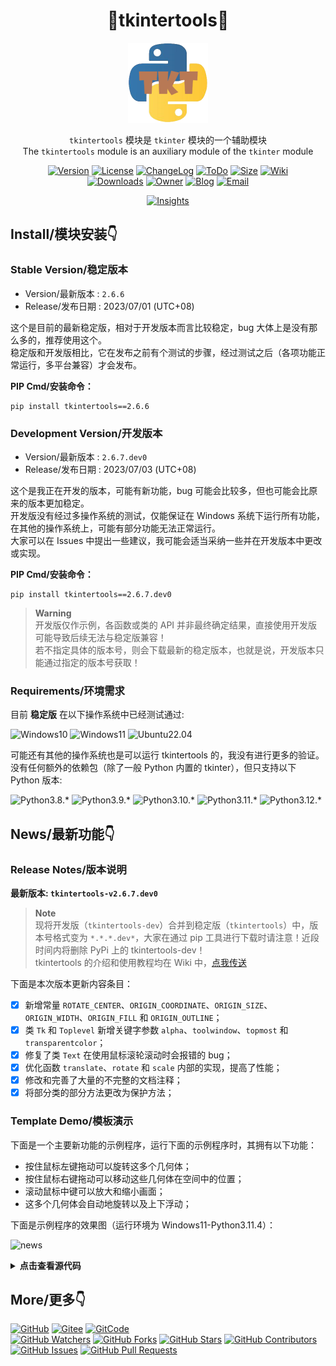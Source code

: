 <div align="center">

# 🚀tkintertools🚀

<img src="tkt.png" style="height: 128px" alt="Logo" />

`tkintertools` 模块是 `tkinter` 模块的一个辅助模块\
The `tkintertools` module is an auxiliary module of the `tkinter` module

[![Version](https://img.shields.io/pypi/v/tkintertools?label=Version)](.)
[![License](https://img.shields.io/pypi/l/tkintertools?label=License)](LICENSE.txt)
[![ChangeLog](https://img.shields.io/badge/ChangeLog-2023/07/03-orange)](CHANGELOG.md)
[![ToDo](https://img.shields.io/badge/ToDo-16-yellow)](TODO.md)
[![Size](https://img.shields.io/github/languages/code-size/Xiaokang2022/tkintertools?label=Size)](tkintertools)
[![Wiki](https://img.shields.io/badge/Wiki-14-purple)](https://github.com/Xiaokang2022/tkintertools/wiki)\
[![Downloads](https://img.shields.io/pypi/dm/tkintertools?label=Downloads&logo=pypi)](https://pypistats.org/packages/tkintertools)
[![Owner](https://img.shields.io/badge/Owner-Xiaokang2022-white?logo=about.me)](https://github.com/Xiaokang2022)
[![Blog](https://img.shields.io/badge/Blog-小康2022@CSDN-red)](https://xiaokang2022.blog.csdn.net)
[![Email](https://img.shields.io/badge/Email-2951256653@qq.com-cyan)](mailto:2951256653@qq.com)

[![Insights](https://repobeats.axiom.co/api/embed/ab8fae686a5a96f91fa71c40c53c189310924f5e.svg)](https://github.com/Xiaokang2022/tkintertools/pulse)

</div>

Install/模块安装👇
-----------------

### Stable Version/稳定版本

* Version/最新版本 : `2.6.6`
* Release/发布日期 : 2023/07/01 (UTC+08)

这个是目前的最新稳定版，相对于开发版本而言比较稳定，bug 大体上是没有那么多的，推荐使用这个。  
稳定版和开发版相比，它在发布之前有个测试的步骤，经过测试之后（各项功能正常运行，多平台兼容）才会发布。

**PIP Cmd/安装命令：**

```
pip install tkintertools==2.6.6
```

### Development Version/开发版本

* Version/最新版本 : `2.6.7.dev0`
* Release/发布日期 : 2023/07/03 (UTC+08)

这个是我正在开发的版本，可能有新功能，bug 可能会比较多，但也可能会比原来的版本更加稳定。  
开发版没有经过多操作系统的测试，仅能保证在 Windows 系统下运行所有功能，在其他的操作系统上，可能有部分功能无法正常运行。  
大家可以在 Issues 中提出一些建议，我可能会适当采纳一些并在开发版本中更改或实现。

**PIP Cmd/安装命令：**

```
pip install tkintertools==2.6.7.dev0
```

> **Warning**  
> 开发版仅作示例，各函数或类的 API 并非最终确定结果，直接使用开发版可能导致后续无法与稳定版兼容！  
> 若不指定具体的版本号，则会下载最新的稳定版本，也就是说，开发版本只能通过指定的版本号获取！

### Requirements/环境需求

目前 **稳定版** 在以下操作系统中已经测试通过:

![Windows10](https://img.shields.io/badge/Windows-10-green?logo=windows)
![Windows11](https://img.shields.io/badge/Windows-11-green?logo=windows11)
![Ubuntu22.04](https://img.shields.io/badge/Ubuntu-22.04-green?logo=ubuntu)

可能还有其他的操作系统也是可以运行 tkintertools 的，我没有进行更多的验证。  
没有任何额外的依赖包（除了一般 Python 内置的 tkinter），但只支持以下 Python 版本:

![Python3.8.*](https://img.shields.io/badge/Python-3.8.*-blue?logo=python)
![Python3.9.*](https://img.shields.io/badge/Python-3.9.*-blue?logo=python)
![Python3.10.*](https://img.shields.io/badge/Python-3.10.*-blue?logo=python)
![Python3.11.*](https://img.shields.io/badge/Python-3.11.*-blue?logo=python)
![Python3.12.*](https://img.shields.io/badge/Python-3.12.*-blue?logo=python)

News/最新功能👇
--------------

### Release Notes/版本说明

**最新版本: `tkintertools-v2.6.7.dev0`**

> **Note**  
> 现将开发版（`tkintertools-dev`）合并到稳定版（`tkintertools`）中，版本号格式变为 `*.*.*.dev*`，大家在通过 pip 工具进行下载时请注意！近段时间内将删除 PyPi 上的 tkintertools-dev！  
> tkintertools 的介绍和使用教程均在 Wiki 中，[点我传送](https://github.com/Xiaokang2022/tkintertools/wiki)

下面是本次版本更新内容条目：

- [X] 新增常量 `ROTATE_CENTER`、`ORIGIN_COORDINATE`、`ORIGIN_SIZE`、`ORIGIN_WIDTH`、`ORIGIN_FILL` 和 `ORIGIN_OUTLINE`；
- [X] 类 `Tk` 和 `Toplevel` 新增关键字参数 `alpha`、`toolwindow`、`topmost` 和 `transparentcolor`；
- [X] 修复了类 `Text` 在使用鼠标滚轮滚动时会报错的 bug；
- [X] 优化函数 `translate`、`rotate` 和 `scale` 内部的实现，提高了性能；
- [X] 修改和完善了大量的不完整的文档注释；
- [X] 将部分类的部分方法更改为保护方法；

### Template Demo/模板演示

下面是一个主要新功能的示例程序，运行下面的示例程序时，其拥有以下功能：

* 按住鼠标左键拖动可以旋转这多个几何体；
* 按住鼠标右键拖动可以移动这些几何体在空间中的位置；
* 滚动鼠标中键可以放大和缩小画面；
* 这多个几何体会自动地旋转以及上下浮动；

下面是示例程序的效果图（运行环境为 Windows11-Python3.11.4）：

![news](news.gif)

<details><summary><b>点击查看源代码</b></summary>

```python
import math  # 数学支持

import tkintertools as tkt  # 引入基础模块
from tkintertools import tools_3d as t3d  # 引入 3d 子模块

root = tkt.Tk('3D', 1280, 720)  # 创建窗口
space = t3d.Space(root, 1280, 720, 0, 0)  # 创建空间

for a in -100, 0, 100:
    for b in -100, 0, 100:
        for c in -100, 0, 100:
            t3d.Cuboid(space, a-50, b-50, c-50, 100, 100, 100,  # 创建正方体
                       color_up='white', color_down='yellow', color_left='red',
                       color_right='orange', color_front='blue', color_back='green')


def spin():
    """ 自动旋转 """
    for geo in space.geos():
        geo.rotate(dz=0.01)


def floating(value):
    """ 上下浮动 """
    for geo in space.geos():
        geo.translate(dz=math.sin(value))


def animation(value=0):
    """ 形成动画 """
    spin()
    floating(value)
    space.space_sort()  # 给它们的空间位置排序以正确显示
    for geo in space.geos():
        geo.update()
    space.after(10, animation, value+math.pi/60)


def scale(event):
    """ 缩放事件 """
    k = 1.05 if event.keysym == 'equal' else 0.95 if event.keysym == 'minus' else 1  # 缩放比率
    for geo in space.geos():  # 遍历所有的几何体（不包括基本 3D 对象）
        geo.scale(k, k, k)  # 缩放
        geo.update()  # 更新改对象的实际画面
    space.space_sort()  # 空间前后位置排序


animation()
root.bind('<Key-equal>', scale)  # 绑定等号按键
root.bind('<Key-minus>', scale)  # 绑定减号按键
root.mainloop()  # 消息事件循环
```

</details>

More/更多👇
-----------

[![GitHub](https://img.shields.io/badge/GitHub-仓库根源%20完整无误%20以此为准-blue?logo=github)](https://github.com/Xiaokang2022/tkintertools)
[![Gitee](https://img.shields.io/badge/Gitee-主镜像源%20比较完整%20可能延迟-green?logo=gitee)](https://gitee.com/xiaokang-2022/tkintertools)
[![GitCode](https://img.shields.io/badge/GitCode-次镜像源%20缺少Wiki%20CSDN-yellow)](https://gitcode.net/weixin_62651706/tkintertools)\
[![GitHub Watchers](https://img.shields.io/github/watchers/Xiaokang2022/tkintertools?label=GitHub%20Watchers&color=green)](https://github.com/Xiaokang2022/tkintertools/watchers)
[![GitHub Forks](https://img.shields.io/github/forks/Xiaokang2022/tkintertools?label=GitHub%20Forks)](https://github.com/Xiaokang2022/tkintertools/forks)
[![GitHub Stars](https://img.shields.io/github/stars/Xiaokang2022/tkintertools?label=GitHub%20Stars&color=gold)](https://github.com/Xiaokang2022/tkintertools/stargazers)
[![GitHub Contributors](https://img.shields.io/github/contributors/Xiaokang2022/tkintertools?label=GitHub%20Contributors)](https://github.com/Xiaokang2022/tkintertools/graphs/contributors)
[![GitHub Issues](https://img.shields.io/github/issues/Xiaokang2022/tkintertools?label=GitHub%20Issues)](https://github.com/Xiaokang2022/tkintertools/issues)
[![GitHub Pull Requests](https://img.shields.io/github/issues-pr/Xiaokang2022/tkintertools?label=GitHub%20Pull%20Requests)](https://github.com/Xiaokang2022/tkintertools/pulls)
